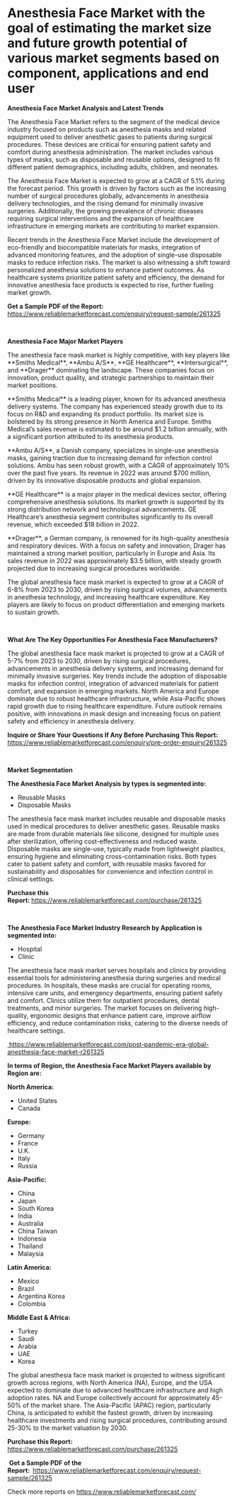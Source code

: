 <p><h1>Anesthesia Face Market with the goal of estimating the market size and future growth potential of various market segments based on component, applications and end user</h1></p><p><strong>Anesthesia Face Market Analysis and Latest Trends</strong></p>
<p><p>The Anesthesia Face Market refers to the segment of the medical device industry focused on products such as anesthesia masks and related equipment used to deliver anesthetic gases to patients during surgical procedures. These devices are critical for ensuring patient safety and comfort during anesthesia administration. The market includes various types of masks, such as disposable and reusable options, designed to fit different patient demographics, including adults, children, and neonates.</p><p>The Anesthesia Face Market is expected to grow at a CAGR of 5.1% during the forecast period. This growth is driven by factors such as the increasing number of surgical procedures globally, advancements in anesthesia delivery technologies, and the rising demand for minimally invasive surgeries. Additionally, the growing prevalence of chronic diseases requiring surgical interventions and the expansion of healthcare infrastructure in emerging markets are contributing to market expansion.</p><p>Recent trends in the Anesthesia Face Market include the development of eco-friendly and biocompatible materials for masks, integration of advanced monitoring features, and the adoption of single-use disposable masks to reduce infection risks. The market is also witnessing a shift toward personalized anesthesia solutions to enhance patient outcomes. As healthcare systems prioritize patient safety and efficiency, the demand for innovative anesthesia face products is expected to rise, further fueling market growth.</p></p>
<p><strong>Get a Sample PDF of the Report:&nbsp;</strong> <a href="https://www.reliablemarketforecast.com/enquiry/request-sample/261325?utm_campaign=1890&utm_medium=2&utm_source=Github&utm_content=ia&utm_term=21012025&utm_id=anesthesia-face">https://www.reliablemarketforecast.com/enquiry/request-sample/261325</a></p>
<p>&nbsp;</p>
<p><strong>Anesthesia Face Major Market Players</strong></p>
<p><p>The anesthesia face mask market is highly competitive, with key players like **Smiths Medical**, **Ambu A/S**, **GE Healthcare**, **Intersurgical**, and **Drager** dominating the landscape. These companies focus on innovation, product quality, and strategic partnerships to maintain their market positions.</p><p>**Smiths Medical** is a leading player, known for its advanced anesthesia delivery systems. The company has experienced steady growth due to its focus on R&D and expanding its product portfolio. Its market size is bolstered by its strong presence in North America and Europe. Smiths Medical’s sales revenue is estimated to be around $1.2 billion annually, with a significant portion attributed to its anesthesia products.</p><p>**Ambu A/S**, a Danish company, specializes in single-use anesthesia masks, gaining traction due to increasing demand for infection control solutions. Ambu has seen robust growth, with a CAGR of approximately 10% over the past five years. Its revenue in 2022 was around $700 million, driven by its innovative disposable products and global expansion.</p><p>**GE Healthcare** is a major player in the medical devices sector, offering comprehensive anesthesia solutions. Its market growth is supported by its strong distribution network and technological advancements. GE Healthcare’s anesthesia segment contributes significantly to its overall revenue, which exceeded $18 billion in 2022.</p><p>**Drager**, a German company, is renowned for its high-quality anesthesia and respiratory devices. With a focus on safety and innovation, Drager has maintained a strong market position, particularly in Europe and Asia. Its sales revenue in 2022 was approximately $3.5 billion, with steady growth projected due to increasing surgical procedures worldwide.</p><p>The global anesthesia face mask market is expected to grow at a CAGR of 6-8% from 2023 to 2030, driven by rising surgical volumes, advancements in anesthesia technology, and increasing healthcare expenditure. Key players are likely to focus on product differentiation and emerging markets to sustain growth.</p></p>
<p>&nbsp;</p>
<p><strong>What Are The Key Opportunities For Anesthesia Face Manufacturers?</strong></p>
<p><p>The global anesthesia face mask market is projected to grow at a CAGR of 5-7% from 2023 to 2030, driven by rising surgical procedures, advancements in anesthesia delivery systems, and increasing demand for minimally invasive surgeries. Key trends include the adoption of disposable masks for infection control, integration of advanced materials for patient comfort, and expansion in emerging markets. North America and Europe dominate due to robust healthcare infrastructure, while Asia-Pacific shows rapid growth due to rising healthcare expenditure. Future outlook remains positive, with innovations in mask design and increasing focus on patient safety and efficiency in anesthesia delivery.</p></p>
<p><strong>Inquire or Share Your Questions If Any Before Purchasing This Report:</strong> <a href="https://www.reliablemarketforecast.com/enquiry/pre-order-enquiry/261325?utm_campaign=1890&utm_medium=2&utm_source=Github&utm_content=ia&utm_term=21012025&utm_id=anesthesia-face">https://www.reliablemarketforecast.com/enquiry/pre-order-enquiry/261325</a></p>
<p>&nbsp;</p>
<p><strong>Market Segmentation</strong></p>
<p><strong>The Anesthesia Face Market Analysis by types is segmented into:</strong></p>
<p><ul><li>Reusable Masks</li><li>Disposable Masks</li></ul></p>
<p><p>The anesthesia face mask market includes reusable and disposable masks used in medical procedures to deliver anesthetic gases. Reusable masks are made from durable materials like silicone, designed for multiple uses after sterilization, offering cost-effectiveness and reduced waste. Disposable masks are single-use, typically made from lightweight plastics, ensuring hygiene and eliminating cross-contamination risks. Both types cater to patient safety and comfort, with reusable masks favored for sustainability and disposables for convenience and infection control in clinical settings.</p></p>
<p><strong>Purchase this Report:&nbsp;</strong><a href="https://www.reliablemarketforecast.com/purchase/261325?utm_campaign=1890&utm_medium=2&utm_source=Github&utm_content=ia&utm_term=21012025&utm_id=anesthesia-face">https://www.reliablemarketforecast.com/purchase/261325</a></p>
<p>&nbsp;</p>
<p><strong>The Anesthesia Face Market Industry Research by Application is segmented into:</strong></p>
<p><ul><li>Hospital</li><li>Clinic</li></ul></p>
<p><p>The anesthesia face mask market serves hospitals and clinics by providing essential tools for administering anesthesia during surgeries and medical procedures. In hospitals, these masks are crucial for operating rooms, intensive care units, and emergency departments, ensuring patient safety and comfort. Clinics utilize them for outpatient procedures, dental treatments, and minor surgeries. The market focuses on delivering high-quality, ergonomic designs that enhance patient care, improve airflow efficiency, and reduce contamination risks, catering to the diverse needs of healthcare settings.</p></p>
<p><a href="https://www.reliablemarketforecast.com/post-pandemic-era-global-anesthesia-face-market-r261325?utm_campaign=1890&utm_medium=2&utm_source=Github&utm_content=ia&utm_term=21012025&utm_id=anesthesia-face">&nbsp;https://www.reliablemarketforecast.com/post-pandemic-era-global-anesthesia-face-market-r261325</a></p>
<p><strong>In terms of Region, the Anesthesia Face Market Players available by Region are:</strong></p>
<p>
    <p> <strong> North America: </strong>
        <ul>
            <li>United States</li>
            <li>Canada</li>
        </ul>
        </p> 
    <p> <strong> Europe: </strong>
        <ul>
            <li>Germany</li>
            <li>France</li>
            <li>U.K.</li>
            <li>Italy</li>
            <li>Russia</li>
        </ul>
        </p> 
    <p> <strong> Asia-Pacific: </strong>
        <ul>
            <li>China</li>
            <li>Japan</li>
            <li>South Korea</li>
            <li>India</li>
            <li>Australia</li>
            <li>China Taiwan</li>
            <li>Indonesia</li>
            <li>Thailand</li>
            <li>Malaysia</li>
        </ul>
        </p> 
    <p> <strong> Latin America: </strong>
        <ul>
            <li>Mexico</li>
            <li>Brazil</li>
            <li>Argentina Korea</li>
            <li>Colombia</li>
        </ul>
        </p> 
    <p> <strong> Middle East & Africa: </strong>
        <ul>
            <li>Turkey</li>
            <li>Saudi</li>
            <li>Arabia</li>
            <li>UAE</li>
            <li>Korea</li>
        </ul>
    </p>
    </p>
<p><p>The global anesthesia face mask market is projected to witness significant growth across regions, with North America (NA), Europe, and the USA expected to dominate due to advanced healthcare infrastructure and high adoption rates. NA and Europe collectively account for approximately 45-50% of the market share. The Asia-Pacific (APAC) region, particularly China, is anticipated to exhibit the fastest growth, driven by increasing healthcare investments and rising surgical procedures, contributing around 25-30% to the market valuation by 2030.</p></p>
<p><strong>Purchase this Report: </strong><a href="https://www.reliablemarketforecast.com/purchase/261325?utm_campaign=1890&utm_medium=2&utm_source=Github&utm_content=ia&utm_term=21012025&utm_id=anesthesia-face">https://www.reliablemarketforecast.com/purchase/261325</a></p>
<p>&nbsp;<strong>Get a Sample PDF of the Report:&nbsp;&nbsp;</strong><a href="https://www.reliablemarketforecast.com/enquiry/request-sample/261325?utm_campaign=1890&utm_medium=2&utm_source=Github&utm_content=ia&utm_term=21012025&utm_id=anesthesia-face">https://www.reliablemarketforecast.com/enquiry/request-sample/261325</a></p>
<p><strong></strong></p>
<p>Check more reports on <a href="https://www.reliablemarketforecast.com/?utm_campaign=1890&utm_medium=2&utm_source=Github&utm_content=ia&utm_term=21012025&utm_id=anesthesia-face">https://www.reliablemarketforecast.com/</a></p>